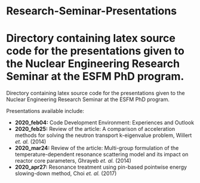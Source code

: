 # Research-Seminar-Presentations

Directory containing latex source code for the presentations given to the Nuclear Engineering Research Seminar at the ESFM PhD program. 
=======
Directory containing latex source code for the presentations given to the Nuclear Engineering Research Seminar at the ESFM PhD program.

Presentations available include:
 - **2020_feb04:** Code Development Environment: Experiences and Outlook
 - **2020_feb25:** Review of the article: A comparison of acceleration methods for solving the neutron transport k-eigenvalue problem, Willert *et. al.* (2014)
 - **2020_mar24:** Review of the article: Multi-group formulation of the temperature-dependent resonance scattering model and its impact on reactor core parameters, Ghrayeb *et. al.* (2014)
 - **2020_apr27:** Resonance treatment using pin-based pointwise energy slowing-down method, Choi *et. al.* (2017)
